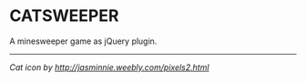 CATSWEEPER
==========

A minesweeper game as jQuery plugin.

---

_Cat icon by http://jasminnie.weebly.com/pixels2.html_
